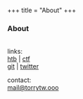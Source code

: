 +++ title = "About" +++

### About   
  ‎  
links:  
[htb](https://app.hackthebox.com/profile/1008122) | 
[ctf](https://ctftime.org/user/136854)  
[git](https://github.com/torry2) |
[twitter](https://twitter.com/torrytwooo)  


contact:  
mail@torrytw.ooo


